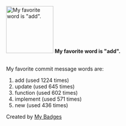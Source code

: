 <img src="https://my-badges.github.io/my-badges/favorite-word.png" alt="My favorite word is &quot;add&quot;." title="My favorite word is &quot;add&quot;." width="128">
<strong>My favorite word is &quot;add&quot;.</strong>
<br><br>

My favorite commit message words are:

1. add (used 1224 times)
2. update (used 645 times)
3. function (used 602 times)
4. implement (used 571 times)
5. new (used 436 times)


Created by <a href="https://github.com/my-badges/my-badges">My Badges</a>
